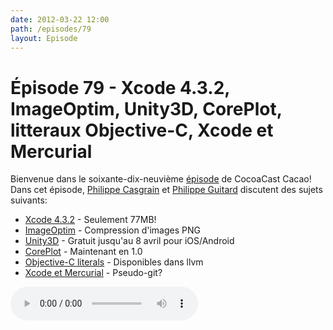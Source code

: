 ```yaml
---
date: 2012-03-22 12:00
path: /episodes/79
layout: Episode
---
```

# Épisode 79 - Xcode 4.3.2, ImageOptim, Unity3D, CorePlot, litteraux Objective-C, Xcode et Mercurial
<p>Bienvenue dans le soixante-dix-neuvième <a href="https://archive.org/download/cacaocast/cacaocast_79.mp3" title="CocoaCast Cacao Episode 79">épisode</a> de CocoaCast Cacao! Dans cet épisode, <a href="http://www.twitter.com/philippec" title="Philippe Casgrain sur Twitter">Philippe Casgrain</a> et <a href="http://www.twitter.com/philippeguitard" title="Philippe Guitard sur Twitter">Philippe Guitard</a> discutent des sujets suivants:</p>
<ul><li><a href="http://itunes.apple.com/us/app/xcode/id497799835?mt=12" title="Xcode 4.3.2">Xcode 4.3.2</a> - Seulement 77MB!</li>
<li><a href="http://imageoptim.com/" title="ImageOptim">ImageOptim</a> - Compression d'images PNG</li>
<li><a href="https://store.unity3d.com/index.html" title="Unity3D">Unity3D</a> - Gratuit jusqu'au 8 avril pour iOS/Android</li>
<li><a href="http://code.google.com/p/core-plot/" title="CorePlot">CorePlot</a> - Maintenant en 1.0</li>
<li><a href="http://clang.llvm.org/docs/ObjectiveCLiterals.html" title="Objective-C literals">Objective-C literals</a> - Disponibles dans llvm</li>
<li><a href="https://bitbucket.org/hsivank/xcode4-with-mercurial/wiki/Home" title="Xcode et Mercurial">Xcode et Mercurial</a> - Pseudo-git?</li>
</ul>
<p><audio controls><source src="https://archive.org/download/cacaocast/cacaocast_79.mp3" type="audio/mpeg"><source src="https://archive.org/download/cacaocast/cacaocast_79.mp3" type="audio/mp4">Votre navigateur ne supporte pas l'élément audio / Your browser does not support the audio element.</audio></p>

